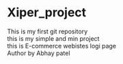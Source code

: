 #   Xiper_project
This is my first git repository 
<br>
this is my simple and min project<br>
this is E-commerce webistes logi page
<br>
Author by  Abhay patel
